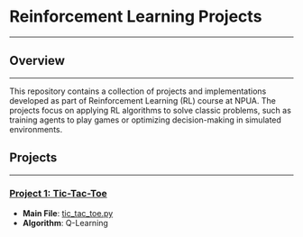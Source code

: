 # Reinforcement Learning Projects 
***

## Overview
***
This repository contains a collection of projects and implementations developed as part of Reinforcement Learning (RL) course at NPUA.
The projects focus on applying RL algorithms to solve classic problems, such as training agents to play games or optimizing decision-making in simulated environments.

## Projects 
***
### [Project 1: Tic-Tac-Toe](tic_tac_toe/)
- **Main File**: [tic_tac_toe.py](tic_tac_toe/tic_tac_toe.py)
- **Algorithm**: Q-Learning
